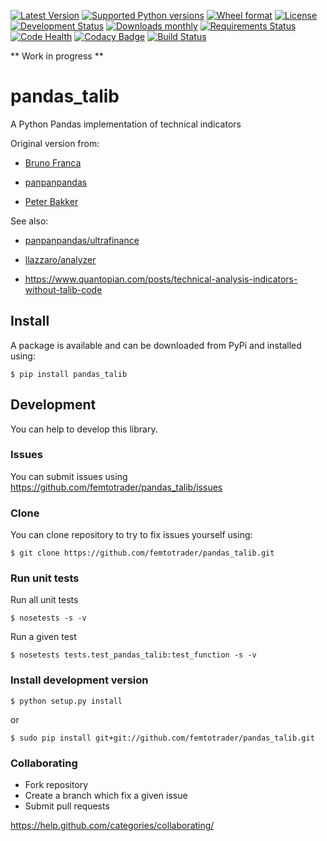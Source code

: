 [![Latest Version](https://img.shields.io/pypi/v/pandas_talib.svg)](https://pypi.python.org/pypi/pandas_talib.svg/)
[![Supported Python versions](https://img.shields.io/pypi/pyversions/pandas_talib.svg)](https://pypi.python.org/pypi/pandas_talib.svg/)
[![Wheel format](https://img.shields.io/pypi/wheel/pandas_talib.svg)](https://pypi.python.org/pypi/pandas_talib.svg/)
[![License](https://img.shields.io/pypi/l/pandas_talib.svg)](https://pypi.python.org/pypi/pandas_talib.svg/)
[![Development Status](https://img.shields.io/pypi/status/pandas_talib.svg)](https://pypi.python.org/pypi/pandas_talib.svg/)
[![Downloads monthly](https://img.shields.io/pypi/dm/pandas_talib.svg)](https://pypi.python.org/pypi/pandas_talib.svg/)
[![Requirements Status](https://requires.io/github/femtotrader/pandas_talib/requirements.svg?branch=master)](https://requires.io/github/femtotrader/pandas_talib/requirements/?branch=master)
[![Code Health](https://landscape.io/github/femtotrader/pandas_talib/master/landscape.svg?style=flat)](https://landscape.io/github/femtotrader/pandas_talib/master)
[![Codacy Badge](https://www.codacy.com/project/badge/1bf3606360934588ba764cca32210f52)](https://www.codacy.com/app/femto-trader/pandas_talib)
[![Build Status](https://travis-ci.org/femtotrader/pandas_talib.svg)](https://travis-ci.org/femtotrader/pandas_talib)


** Work in progress **

# pandas_talib
A Python Pandas implementation of technical indicators

Original version from:

- [Bruno Franca](https://github.com/brunogfranca)

- [panpanpandas](https://github.com/panpanpandas)

- [Peter Bakker](https://www.quantopian.com/users/51d125a71144e60865000044)

See also:

- [panpanpandas/ultrafinance](https://github.com/panpanpandas/ultrafinance)

- [llazzaro/analyzer](https://github.com/llazzaro/analyzer)

- <https://www.quantopian.com/posts/technical-analysis-indicators-without-talib-code>

## Install

A package is available and can be downloaded from PyPi and installed using:

	$ pip install pandas_talib

## Development

You can help to develop this library.

### Issues

You can submit issues using <https://github.com/femtotrader/pandas_talib/issues>

### Clone

You can clone repository to try to fix issues yourself using:

	$ git clone https://github.com/femtotrader/pandas_talib.git

### Run unit tests

Run all unit tests

	$ nosetests -s -v
	
Run a given test

	$ nosetests tests.test_pandas_talib:test_function -s -v

### Install development version

	$ python setup.py install
	
or

	$ sudo pip install git+git://github.com/femtotrader/pandas_talib.git

### Collaborating

- Fork repository
- Create a branch which fix a given issue
- Submit pull requests

<https://help.github.com/categories/collaborating/>